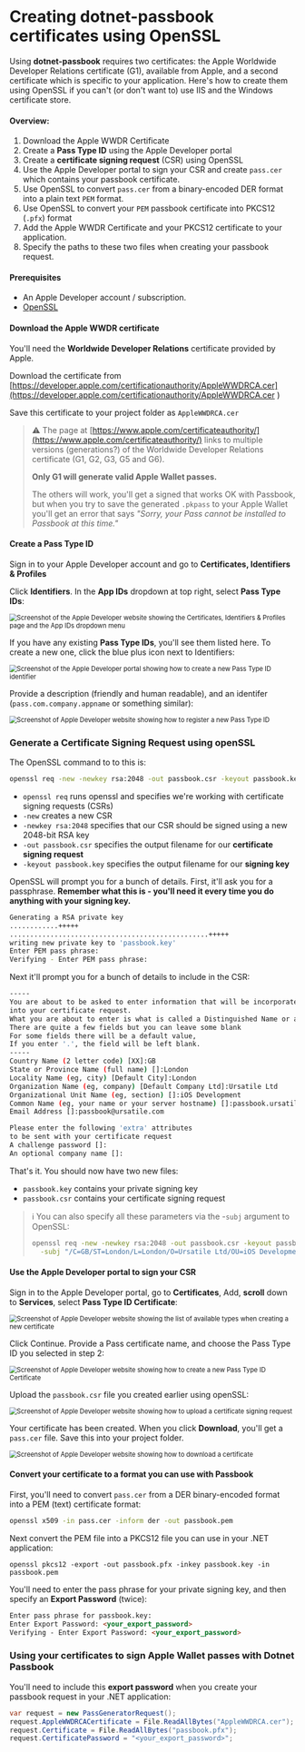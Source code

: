 # Creating dotnet-passbook certificates using OpenSSL

Using **dotnet-passbook** requires two certificates: the Apple Worldwide Developer Relations certificate (G1), available from Apple, and a second certificate which is specific to your application. Here's how to create them using OpenSSL if you can't (or don't want to) use IIS and the Windows certificate store.

#### Overview:

1. Download the Apple WWDR Certificate
2. Create a **Pass Type ID** using the Apple Developer portal
3. Create a **certificate signing request** (CSR) using OpenSSL
4. Use the Apple Developer portal to sign your CSR and create `pass.cer` which contains your passbook certificate.
5. Use OpenSSL to convert `pass.cer` from a binary-encoded DER format into a plain text `PEM` format.
6. Use OpenSSL to convert your `PEM` passbook certificate into PKCS12 (`.pfx`) format
7. Add the Apple WWDR Certificate and your PKCS12 certificate to your application.
8. Specify the paths to these two files when creating your passbook request.

#### Prerequisites

* An Apple Developer account / subscription.
* [OpenSSL](https://www.openssl.org/)

#### Download the Apple WWDR certificate

You'll need the **Worldwide Developer Relations** certificate provided by Apple. 

Download the certificate from [https://developer.apple.com/certificationauthority/AppleWWDRCA.cer](https://developer.apple.com/certificationauthority/AppleWWDRCA.cer ) 

Save this certificate to your project folder as `AppleWWDRCA.cer`

> ⚠️ The page at [https://www.apple.com/certificateauthority/](https://www.apple.com/certificateauthority/) links to multiple versions (generations?) of the Worldwide Developer Relations certificate (G1, G2, G3, G5 and G6). 
>
> **Only G1 will generate valid Apple Wallet passes.**
>
> The others will work, you'll get a signed that works OK with Passbook, but when you try to save the generated `.pkpass` to your Apple Wallet you'll get an error that says *"Sorry, your Pass cannot be installed to Passbook at this time."*

#### Create a Pass Type ID

Sign in to your Apple Developer account and go to **Certificates, Identifiers & Profiles**

Click **Identifiers**. In the **App IDs** dropdown at top right, select **Pass Type IDs**:

<img src="images/apple-certificates-identifiers-profiles.png" alt="Screenshot of the Apple Developer website showing the Certificates, Identifiers & Profiles page and the App IDs dropdown menu" style="zoom:80%;" />

If you have any existing **Pass Type IDs**, you'll see them listed here. To create a new one, click the blue plus icon next to Identifiers:

<img src="images/apple-create-identifier.png" alt="Screenshot of the Apple Developer portal showing how to create a new Pass Type ID identifier" style="zoom:80%;" />

Provide a description (friendly and human readable), and an identifer (`pass.com.company.appname` or something similar):

<img src="images/apple-register-pass-type-id.png" alt="Screenshot of Apple Developer website showing how to register a new Pass Type ID" style="zoom:80%;" />

### Generate a Certificate Signing Request using openSSL

The OpenSSL command to to this is:

```bash
openssl req -new -newkey rsa:2048 -out passbook.csr -keyout passbook.key
```

* `openssl req` runs openssl and specifies we're working with certificate signing requests (CSRs)
* `-new` creates a new CSR
* `-newkey rsa:2048` specifies that our CSR should be signed using a new 2048-bit RSA key
* `-out passbook.csr` specifies the output filename for our **certificate signing request**
* `-keyout passbook.key` specifies the output filename for our **signing key**

OpenSSL will prompt you for a bunch of details. First, it'll ask you for a passphrase. **Remember what this is - you'll need it every time you do anything with your signing key.**

```bash
Generating a RSA private key
............+++++
.................................................+++++
writing new private key to 'passbook.key'
Enter PEM pass phrase:
Verifying - Enter PEM pass phrase:
```

Next it'll prompt you for a bunch of details to include in the CSR:

```bash
-----
You are about to be asked to enter information that will be incorporated
into your certificate request.
What you are about to enter is what is called a Distinguished Name or a DN.
There are quite a few fields but you can leave some blank
For some fields there will be a default value,
If you enter '.', the field will be left blank.
-----
Country Name (2 letter code) [XX]:GB
State or Province Name (full name) []:London
Locality Name (eg, city) [Default City]:London
Organization Name (eg, company) [Default Company Ltd]:Ursatile Ltd
Organizational Unit Name (eg, section) []:iOS Development
Common Name (eg, your name or your server hostname) []:passbook.ursatile.com
Email Address []:passbook@ursatile.com

Please enter the following 'extra' attributes
to be sent with your certificate request
A challenge password []:
An optional company name []:
```

That's it. You should now have two new files:

* `passbook.key` contains your private signing key
* `passbook.csr` contains your certificate signing request

> ℹ️ You can also specify all these parameters via the -`subj` argument to OpenSSL:
>
> ```bash
> openssl req -new -newkey rsa:2048 -out passbook.csr -keyout passbook.key \
>   -subj "/C=GB/ST=London/L=London/O=Ursatile Ltd/OU=iOS Development/CN=passbook.ursatile.com"
> ```

#### Use the Apple Developer portal to sign your CSR

Sign in to the Apple Developer portal, go to **Certificates**, Add, **scroll** down to **Services**, select **Pass Type ID Certificate**:

<img src="images/apple-pass-type-id-certificate.PNG" alt="Screenshot of Apple Developer website showing the list of available types when creating a new certificate" style="zoom:80%;" />

Click Continue. Provide a Pass certificate name, and choose the Pass Type ID you selected in step 2:

<img src="images/apple-create-new-pass-type-id-certificate.png" alt="Screenshot of Apple Developer website showing how to create a new Pass Type ID Certificate" style="zoom:80%;" />

Upload the `passbook.csr` file you created earlier using openSSL:

<img src="images/apple-upload-csr.png" alt="Screenshot of Apple Developer website showing how to upload a certificate signing request" style="zoom:80%;" />

Your certificate has been created. When you click **Download**, you'll get a `pass.cer` file. Save this into your project folder.

<img src="images/apple-download-certificate.png" alt="Screenshot of Apple Developer website showing how to download a certificate" style="zoom:80%;" />

#### Convert your certificate to a format you can use with Passbook

First, you'll need to convert `pass.cer` from a DER binary-encoded format into a PEM (text) certificate format:

```bash
openssl x509 -in pass.cer -inform der -out passbook.pem
```

Next convert the PEM file into a PKCS12 file you can use in your .NET application:

```
openssl pkcs12 -export -out passbook.pfx -inkey passbook.key -in passbook.pem
```

You'll need to enter the pass phrase for your private signing key, and then specify an **Export Password** (twice):

```html
Enter pass phrase for passbook.key:
Enter Export Password: <your_export_password>
Verifying - Enter Export Password: <your_export_password>
```

### Using your certificates to sign Apple Wallet passes with Dotnet Passbook

You'll need to include this **export password** when you create your passbook request in your .NET application:

```csharp
var request = new PassGeneratorRequest();
request.AppleWWDRCACertificate = File.ReadAllBytes("AppleWWDRCA.cer");
request.Certificate = File.ReadAllBytes("passbook.pfx");
request.CertificatePassword = "<your_export_password>";
```

